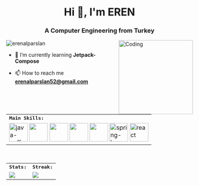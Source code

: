 <h1 align="center">Hi 👋, I'm EREN</h1>
<h3 align="center">A Computer Engineering from Turkey</h3>
<img align="right" alt="Coding" width="200" height="auto" src="https://media3.giphy.com/media/IIv3NuURRxgJO/giphy.gif?cid=790b7611aa3cb6790e3186d9f210dc00c5cb8482b16b3bf1&rid=giphy.gif&ct=g">

<p align="left"> <img src="https://komarev.com/ghpvc/?username=erenalparslanx&label=Profile%20views&color=red&style=flat" alt="erenalparslan" /> </p>

- 🌱 I’m currently learning **Jetpack-Compose**

- 📫 How to reach me **erenalparslan52@gmail.com**


<br>

<div align=center>
<table>
    <tr>
        <td colspan="8">
        <strong><samp>Main Skills:</samp></strong>
        </td>
    </tr>
        <tr>
        <td colspan="8">
        <img width="50" height="50" src="https://img.icons8.com/ios/50/java-coffee-cup-logo--v1.png" alt="java-coffee-cup-logo--v1"/>
        <img src="https://img.icons8.com/color/480/000000/android-studio.png" width=50></a>
        <img src="https://img.icons8.com/color/480/000000/kotlin.png" width=50></a>
        <img src="https://img.icons8.com/color/480/000000/git.png" width=50></a>
        <img src="https://img.icons8.com/color/480/000000/firebase.png" width=50></a>
      <img width="50" height="50" src="https://img.icons8.com/color/48/spring-logo.png" alt="spring-logo"/>
        <img width="50" height="50" src="https://img.icons8.com/ios-glyphs/30/react.png" alt="react"/>
        </td>
    </tr>
</table>

<br>

<table>
    <tr>
        <td colspan="2">
            <strong><samp>Stats:</samp></strong>
        </td>
        <td colspan="2">
            <strong><samp>Streak:</samp></strong>
        </td>
    </tr>
    <tr>
        <td colspan="2" rowspan="2">
            <a href="https://github-readme-stats.vercel.app/api?username=erenalparslan&count_private=true&hide_border=true&show_icons=true&theme=radical">
                <img src="https://github-readme-stats-sigma-five.vercel.app/api?username=erenalparslan&count_private=true&hide_border=true&show_icons=true&theme=radical">
            </a>
        </td>
        <td colspan="2" rowspan="2">
            <a href="https://github-readme-streak-stats.herokuapp.com/?user=erenalparslan&hide_border=true&theme=radical">
                <img src="https://github-readme-streak-stats.herokuapp.com/?user=erenalparslan&hide_border=true&theme=radical">
            </a>
        </td>
    </tr>
</table>
